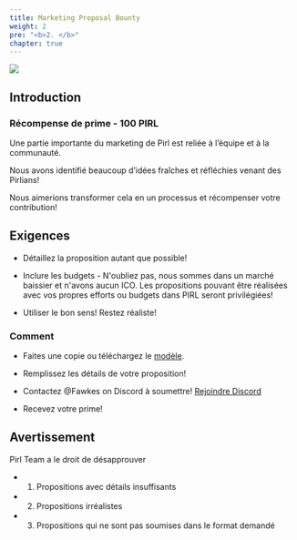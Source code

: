 ```yaml
---
title: Marketing Proposal Bounty
weight: 2
pre: "<b>2. </b>"
chapter: true
---
```


![](/images_headers/marketing.png)


## Introduction

### Récompense de prime - 100 PIRL

Une partie importante du marketing de Pirl est reliée à l’équipe et à la communauté.

Nous avons identifié beaucoup d’idées fraîches et réfléchies venant des Pirlians!

Nous aimerions transformer cela en un processus et récompenser votre contribution!

## Exigences

- Détaillez la proposition autant que possible!

- Inclure les budgets - N'oubliez pas, nous sommes dans un marché baissier et n'avons aucun ICO. Les propositions pouvant être réalisées avec vos propres efforts ou budgets dans PIRL seront privilégiées!

- Utiliser le bon sens! Restez réaliste!

### Comment

- Faites une copie ou téléchargez le [modèle](https://docs.google.com/document/d/1LVEAML2oLC2eHee72cmlZ1T-yTH56anE6WBncbOd4kw/edit?usp=sharing).

- Remplissez les détails de votre proposition!

- Contactez @Fawkes on Discord à soumettre! [Rejoindre Discord](https://discord.gg/3WXkUt9)

- Recevez votre prime!

## Avertissement

Pirl Team a le droit de désapprouver
- 1. Propositions avec détails insuffisants
- 2. Propositions irréalistes
- 3. Propositions qui ne sont pas soumises dans le format demandé
